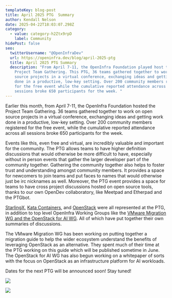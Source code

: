 ```yaml
---
templateKey: blog-post
title: April 2025 PTG  Summary
author: Kendall Nelson
date: 2025-04-22T18:03:07.298Z
category:
  - value: category-h2Ztx9rpD
    label: Community
hidePost: false
seo:
  twitterUsername: "@OpenInfraDev"
  url: https://openinfra.dev/blog/april-2025-ptg
  title: April 2025 PTG Summary
  description: "From April 7-11, the OpenInfra Foundation played host to the
    Project Team Gathering. This PTG, 36 teams gathered together to work on open
    source projects in a virtual conference, exchanging ideas and getting work
    done in a productive, low-key setting. Over 200 community members registered
    for the free event while the cumulative reported attendance across all
    sessions broke 650 participants for the week. "
---
```

Earlier this month, from April 7-11, the OpenInfra Foundation hosted the Project Team Gathering. 36 teams gathered together to work on open source projects in a virtual conference, exchanging ideas and getting work done in a productive, low-key setting. Over 200 community members registered for the free event, while the cumulative reported attendance across all sessions broke 650 participants for the week.

Events like this, even free and virtual, are incredibly valuable and important for the community. The PTG allows teams to have higher definition discussions that would otherwise be more difficult to have, especially without in person events that gather the larger developer part of the community together. Gathering the community together also helps to foster trust and understanding amongst community members. It provides a space for newcomers to join teams and put faces to names that would otherwise just be irc nicknames as well. Moreover, the PTG event provides a space for teams to have cross project discussions hosted on open source tools, thanks to our own OpenDev collaboratory, like Meetpad and Etherpad and the PTGbot.

[StarlingX](https://www.starlingx.io/blog/starlingx-vptg-april-2025-recap/), [Kata Containers](https://katacontainers.io/blog/kata-community-ptg-updates-april-2025/), and [OpenStack](https://www.openstack.org/blog/openstack-at-the-april-2025-ptg-all-things-epoxy-flamingo/) were all represented at the PTG, in addition to top level OpenInfra Working Groups like the [VMware Migration WG and the OpenStack for AI WG](https://openinfra.org/blog/vmware-ai-working-groups-ptg). All of which have put together their own summaries of discussions. 

The VMware Migration WG has been working on putting together a migration guide to help the wider ecosystem understand the benefits of leveraging OpenStack as an alternative. They spent much of their time at the PTG working on this guide which will be published sometime in June. The OpenStack for AI WG has also begun working on a whitepaper of sorts with the focus on OpenStack as an infrastructure platform for AI workloads. 

Dates for the next PTG will be announced soon! Stay tuned!

![](/img/os_tc1.png)

![](/img/screenshot-from-2025-04-09-10-07-43.png)